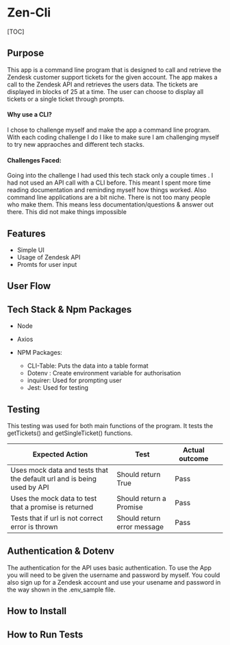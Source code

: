 # **Zen-Cli**

[TOC]



## Purpose

This app is a command line program that is designed to call and retrieve the Zendesk customer support tickets for the given account.  The app makes a call to the Zendesk API and retrieves the users data.  The tickets are displayed in blocks of 25 at a time.  The user can choose to display all tickets or a single ticket through prompts.  

#### Why use a CLI?

I chose to challenge myself and make the app a command line program.  With each coding challenge I do I like to make sure I am challenging myself to try new appraoches and different tech stacks.   

#### Challenges Faced:

Going into the challenge I had used this tech stack only a couple times .  I had not used an API call with a CLI before.  This meant I spent more time reading documentation and reminding myself how things worked.  Also command line applications are a bit niche.  There is not too many people who make them.  This means less documentation/questions & answer out there.  This did not make things impossible 

## Features

- Simple UI
- Usage of Zendesk API
- Promts for user input



## User Flow

## Tech Stack & Npm Packages

- Node

- Axios
- NPM Packages: 
  - CLI-Table: Puts the data into a table format
  - Dotenv : Create environment variable for authorisation
  - inquirer: Used for prompting user 
  - Jest: Used for testing



## Testing

This testing was used for both main functions of the program.  It tests the getTickets() and getSingleTicket() functions.

| Expected Action                                              | Test                        | Actual outcome |      |
| ------------------------------------------------------------ | --------------------------- | -------------- | ---- |
| Uses mock data and tests that the default url and  is being used by API | Should return True          | Pass           |      |
| Uses the mock data to test that a promise is returned        | Should return a Promise     | Pass           |      |
| Tests that if url is not correct error is thrown             | Should return error message | Pass           |      |



## Authentication & Dotenv

The authentication for the API uses basic authentication.  To use the App you will need to be given the username and password by myself.  You could also sign up for a Zendesk account and use your usename and password in the way shown in the .env_sample file.  

## How to Install

## How to Run Tests

